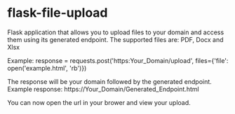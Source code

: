 # flask-file-upload

Flask application that allows you to upload files to your domain and access them using its generated endpoint. The supported files are: PDF, Docx and Xlsx

Example:
response = requests.post('https:Your_Domain/upload', files={'file': open('example.html', 'rb')})

The response will be your domain followed by the generated endpoint.
Example response:
https://Your_Domain/Generated_Endpoint.html

You can now open the url in your brower and view your upload.
